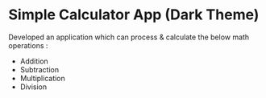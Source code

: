 # Simple Calculator App (Dark Theme)

Developed an application which can process & calculate the below math operations :   
* Addition 
* Subtraction 
* Multiplication
* Division
